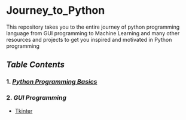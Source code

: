 # Journey_to_Python
This repository takes you to the entire journey of python programming language from GUI programming to  Machine Learning and many other resources and projects to get you inspired and motivated in Python programming

## *Table Contents*
### 1. *[Python Programming Basics](https://github.com/akashdiphazra/Journey_to_Python/tree/main/Python%20Programming%20Basics)*
### 2. *GUI Programming*
   - [Tkinter](https://github.com/akashdiphazra/Journey_to_Python/tree/main/GUI%20Programming)
